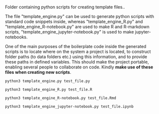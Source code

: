 Folder containing python scripts for creating template files..


The file "template_engine.py" can be used to generate python scripts with standard code snippets inside, whereas "template_engine_R.py" and "template_engine_R-notebook.py" are used to make R and R-markdown scripts, "template_engine_jupyter-notebook.py" is used to make jupyter-notebooks.


One of the main purposes of the boilerplate code inside the generated scripts is to locate where on the system a project is located, to construct folder paths (to data folders etc.) using this information, and to provide these paths in defined variables. This should make the project portable, enabling several people to collaborate on code. Kindly __make use of these files when creating new scripts__.


`python3 template_engine.py test_file.py`


`python3 template_engine_R.py test_file.R`


`python3 template_engine_R-notebook.py test_file.Rmd`


`python3 template_engine_jupyter-notebook.py test_file.ipynb`
